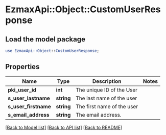 # EzmaxApi::Object::CustomUserResponse

## Load the model package
```perl
use EzmaxApi::Object::CustomUserResponse;
```

## Properties
Name | Type | Description | Notes
------------ | ------------- | ------------- | -------------
**pki_user_id** | **int** | The unique ID of the User | 
**s_user_lastname** | **string** | The last name of the user | 
**s_user_firstname** | **string** | The first name of the user | 
**s_email_address** | **string** | The email address. | 

[[Back to Model list]](../README.md#documentation-for-models) [[Back to API list]](../README.md#documentation-for-api-endpoints) [[Back to README]](../README.md)


